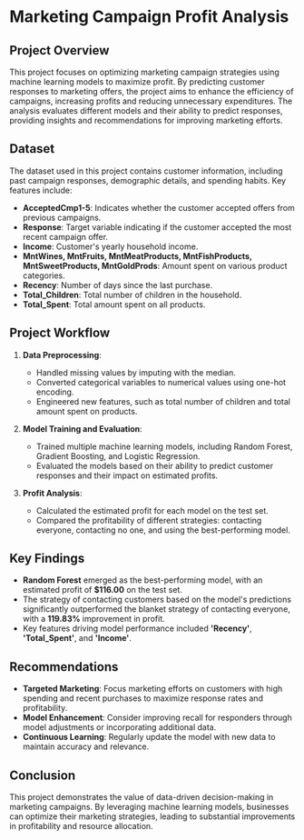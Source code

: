 # Marketing Campaign Profit Analysis

## Project Overview

This project focuses on optimizing marketing campaign strategies using machine learning models to maximize profit. By predicting customer responses to marketing offers, the project aims to enhance the efficiency of campaigns, increasing profits and reducing unnecessary expenditures. The analysis evaluates different models and their ability to predict responses, providing insights and recommendations for improving marketing efforts.

## Dataset

The dataset used in this project contains customer information, including past campaign responses, demographic details, and spending habits. Key features include:

- **AcceptedCmp1-5**: Indicates whether the customer accepted offers from previous campaigns.
- **Response**: Target variable indicating if the customer accepted the most recent campaign offer.
- **Income**: Customer's yearly household income.
- **MntWines, MntFruits, MntMeatProducts, MntFishProducts, MntSweetProducts, MntGoldProds**: Amount spent on various product categories.
- **Recency**: Number of days since the last purchase.
- **Total_Children**: Total number of children in the household.
- **Total_Spent**: Total amount spent on all products.

## Project Workflow

1. **Data Preprocessing**: 
   - Handled missing values by imputing with the median.
   - Converted categorical variables to numerical values using one-hot encoding.
   - Engineered new features, such as total number of children and total amount spent on products.

2. **Model Training and Evaluation**:
   - Trained multiple machine learning models, including Random Forest, Gradient Boosting, and Logistic Regression.
   - Evaluated the models based on their ability to predict customer responses and their impact on estimated profits.

3. **Profit Analysis**:
   - Calculated the estimated profit for each model on the test set.
   - Compared the profitability of different strategies: contacting everyone, contacting no one, and using the best-performing model.

## Key Findings

- **Random Forest** emerged as the best-performing model, with an estimated profit of **$116.00** on the test set.
- The strategy of contacting customers based on the model's predictions significantly outperformed the blanket strategy of contacting everyone, with a **119.83%** improvement in profit.
- Key features driving model performance included **'Recency'**, **'Total_Spent'**, and **'Income'**.

## Recommendations

- **Targeted Marketing**: Focus marketing efforts on customers with high spending and recent purchases to maximize response rates and profitability.
- **Model Enhancement**: Consider improving recall for responders through model adjustments or incorporating additional data.
- **Continuous Learning**: Regularly update the model with new data to maintain accuracy and relevance.

## Conclusion

This project demonstrates the value of data-driven decision-making in marketing campaigns. By leveraging machine learning models, businesses can optimize their marketing strategies, leading to substantial improvements in profitability and resource allocation.
